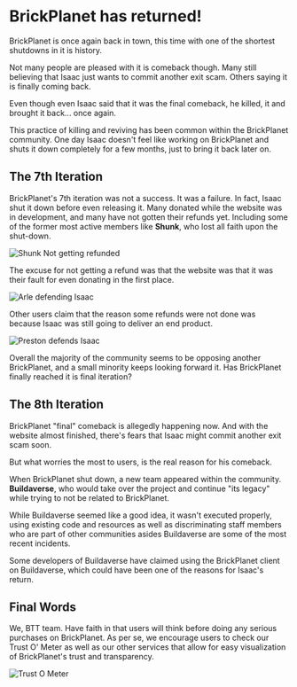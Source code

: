# BrickPlanet has returned!

BrickPlanet is once again back in town, this time with one of the shortest shutdowns in it is history.

Not many people are pleased with it is comeback though. Many still believing that Isaac just wants to commit another exit scam. Others saying it is finally coming back.

Even though even Isaac said that it was the final comeback, he killed, it and brought it back... once again.

This practice of killing and reviving has been common within the BrickPlanet community. One day Isaac doesn't feel like working on BrickPlanet and shuts it down completely for a few months, just to bring it back later on.

## The 7th Iteration
BrickPlanet's 7th iteration was not a success. It was a failure. In fact, Isaac shut it down before even releasing it. Many donated while the website was in development, and many have not gotten their refunds yet. Including some of the former most active members like **Shunk**, who lost all faith upon the shut-down.

![Shunk Not getting refunded](https://media.discordapp.net/attachments/995460064431308800/997834175921016935/unknown.png)

The excuse for not getting a refund was that the website was that it was their fault for even donating in the first place.

![Arle defending Isaac](https://media.discordapp.net/attachments/995460064431308800/997834459850231818/unknown.png)

Other users claim that the reason some refunds were not done was because Isaac was still going to deliver an end product.

![Preston defends Isaac](https://media.discordapp.net/attachments/995460064431308800/997834715178479707/unknown.png)

Overall the majority of the community seems to be opposing another BrickPlanet, and a small minority keeps looking forward it. Has BrickPlanet finally reached it is final iteration?

## The 8th Iteration
BrickPlanet "final" comeback is allegedly happening now. And with the website almost finished, there's fears that Isaac might commit another exit scam soon. 

But what worries the most to users, is the real reason for his comeback. 

When BrickPlanet shut down, a new team appeared within the community. **Buildaverse**, who would take over the project and continue "its legacy" while trying to not be related to BrickPlanet.

While Buildaverse seemed like a good idea, it wasn't executed properly, using existing code and resources as well as discriminating staff members who are part of other communities asides Buildaverse are some of the most recent incidents.

Some developers of Buildaverse have claimed using the BrickPlanet client on Buildaverse, which could have been one of the reasons for Isaac's return.

## Final Words
We, BTT team. Have faith in that users will think before doing any serious purchases on BrickPlanet. As per se, we encourage users to check our Trust O' Meter as well as our other services that allow for easy visualization of BrickPlanet's trust and transparency.

![Trust O  Meter](https://media.discordapp.net/attachments/995460064431308800/997836735943803002/unknown.png)

